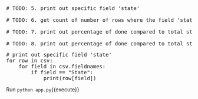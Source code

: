 <pre class="file" data-filename="app.py" data-target="replace">
# TODO: 5. print out specific field 'state'

# TODO: 6. get count of number of rows where the field 'state' is 'done'

# TODO: 7. print out percentage of done compared to total stories

# TODO: 8. print out percentage of done compared to total stories - realize we need float()
</pre>

<pre class="file" data-filename="app.py" data-target="insert" data-marker="# TODO: 5. print out specific field 'state'">
# print out specific field 'state'
for row in csv:
    for field in csv.fieldnames:
        if field == "State":
            print(row[field])
</pre>

Run `python app.py`{{execute}}
